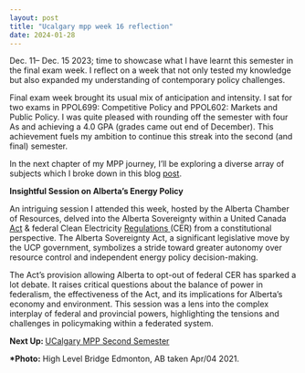 ```yaml
---
layout: post
title: "Ucalgary mpp week 16 reflection"
date: 2024-01-28
---
```


<!-- wp:paragraph -->
<p>Dec. 11– Dec. 15 2023; time to showcase what I have learnt this semester in the final exam week. I reflect on a week that not only tested my knowledge but also expanded my understanding of contemporary policy challenges. </p>
<!-- /wp:paragraph -->

<!-- wp:paragraph -->
<p>Final exam week brought its usual mix of anticipation and intensity. I sat for two exams in PPOL699: Competitive Policy and PPOL602: Markets and Public Policy. I was quite pleased with rounding off the semester with four As and achieving a 4.0 GPA (grades came out end of December). This achievement fuels my ambition to continue this streak into the second (and final) semester.</p>
<!-- /wp:paragraph -->

<!-- wp:paragraph -->
<p>In the next chapter of my MPP journey, I’ll be exploring a diverse array of subjects which I broke down in this blog <a href="https://ahmedelmeligy.com/2024/01/28/ucalgary-mpp-second-semester/" target="_blank" rel="noreferrer noopener">post</a>.</p>
<!-- /wp:paragraph -->

<!-- wp:paragraph -->
<p><strong>Insightful Session on Alberta’s Energy Policy</strong></p>
<!-- /wp:paragraph -->

<!-- wp:paragraph -->
<p>An intriguing session I attended this week, hosted by the Alberta Chamber of Resources, delved into the Alberta Sovereignty within a United Canada <a href="https://www.alberta.ca/alberta-sovereignty-within-a-united-canada-act#:~:text=The%20Alberta%20Sovereignty%20within%20a%20United%20Canada%20Act%3A,provincial%20jurisdiction%20to%20provincial%20entities" target="_blank" rel="noreferrer noopener">Act</a> &amp; federal Clean Electricity <a href="https://www.canada.ca/en/services/environment/weather/climatechange/climate-plan/clean-electricity-regulation.html" target="_blank" rel="noreferrer noopener">Regulations </a>(CER) from a constitutional perspective. The Alberta Sovereignty Act, a significant legislative move by the UCP government, symbolizes a stride toward greater autonomy over resource control and independent energy policy decision-making.</p>
<!-- /wp:paragraph -->

<!-- wp:paragraph -->
<p>The Act’s provision allowing Alberta to opt-out of federal CER has sparked a lot debate. It raises critical questions about the balance of power in federalism, the effectiveness of the Act, and its implications for Alberta’s economy and environment. This session was a lens into the complex interplay of federal and provincial powers, highlighting the tensions and challenges in policymaking within a federated system.</p>
<!-- /wp:paragraph -->

<!-- wp:paragraph -->
<p><strong>Next Up: </strong><a href="https://ahmedelmeligy.com/2024/01/28/ucalgary-mpp-second-semester/" target="_blank" rel="noreferrer noopener">UCalgary MPP Second Semester</a></p>
<!-- /wp:paragraph -->

<!-- wp:paragraph -->
<p><strong>*Photo:</strong>&nbsp;High Level Bridge Edmonton, AB taken Apr/04 2021.</p>
<!-- /wp:paragraph -->